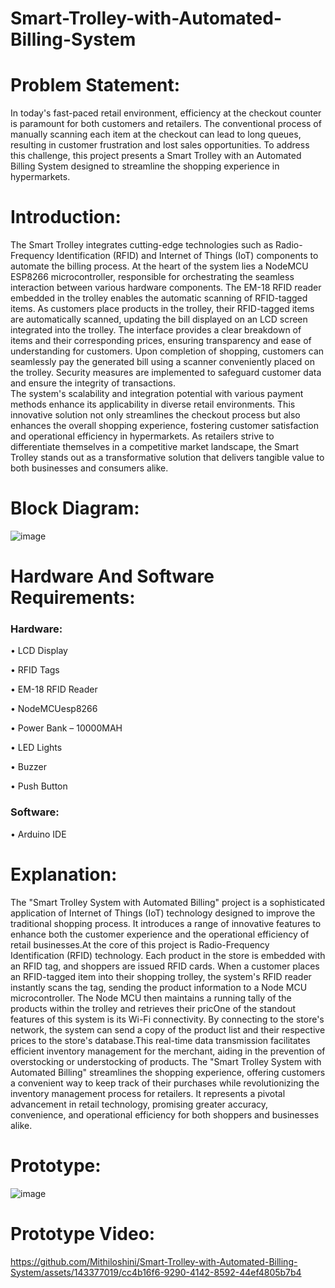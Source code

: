 # Smart-Trolley-with-Automated-Billing-System
# Problem Statement:
  In today's fast-paced retail environment, efficiency at the checkout counter is paramount for 
both customers and retailers. The conventional process of manually scanning each item at the 
checkout can lead to long queues, resulting in customer frustration and lost sales opportunities. To 
address this challenge, this project presents a Smart Trolley with an Automated Billing System 
designed to streamline the shopping experience in hypermarkets. 

# Introduction:
 The Smart Trolley integrates cutting-edge technologies such as Radio-Frequency 
 Identification (RFID) and Internet of Things (IoT) components to automate the billing process. At 
the heart of the system lies a NodeMCU ESP8266 microcontroller, responsible for orchestrating the 
seamless interaction between various hardware components. The EM-18 RFID reader embedded in 
the trolley enables the automatic scanning of RFID-tagged items. As customers place products in 
the trolley, their RFID-tagged items are automatically scanned, updating the bill displayed on an 
LCD screen integrated into the trolley. The interface provides a clear breakdown of items and their 
corresponding prices, ensuring transparency and ease of understanding for customers. Upon 
completion of shopping, customers can seamlessly pay the generated bill using a scanner 
conveniently placed on the trolley. Security measures are implemented to safeguard customer data 
and ensure the integrity of transactions.  
          The system's scalability and integration potential with various payment methods enhance its 
applicability in diverse retail environments. This innovative solution not only streamlines the 
checkout process but also enhances the overall shopping experience, fostering customer satisfaction 
and operational efficiency in hypermarkets. As retailers strive to differentiate themselves in a 
competitive market landscape, the Smart Trolley stands out as a transformative solution that delivers 
tangible value to both businesses and consumers alike.

# Block Diagram:

![image](https://github.com/keerthana9042/Smart-Trolley-with-Automated-Billing-System-/assets/143820206/6c65c8b8-f503-420f-a026-6edde6e9672d)

# Hardware And Software Requirements:

### Hardware:

• LCD Display

• RFID Tags

• EM-18 RFID Reader 

• NodeMCUesp8266

• Power Bank – 10000MAH 

• LED Lights 

• Buzzer

• Push Button

### Software: 

• Arduino IDE

# Explanation:

The "Smart Trolley System with Automated Billing" project is a sophisticated application of Internet of Things (IoT) technology designed to improve the traditional shopping process. It introduces a range of innovative features to enhance both the customer experience and the operational efficiency of retail businesses.At the core of this project is Radio-Frequency Identification (RFID) technology. Each product in the store is embedded with an RFID tag, and shoppers are issued RFID cards. When a customer places an RFID-tagged item into their shopping trolley, the system's RFID reader instantly scans the tag, sending the product information to a Node MCU microcontroller. The Node MCU then maintains a running tally of the products within the trolley and retrieves their pricOne of the standout features of this system is its Wi-Fi connectivity. By connecting to the store's network, the system can send a copy of the product list and their respective prices to the store's database.This real-time data transmission facilitates efficient inventory management for the merchant, aiding in the prevention of overstocking or understocking of products. The "Smart Trolley System with Automated Billing" streamlines the shopping experience, offering customers a convenient way to keep track of their purchases while revolutionizing the inventory management process for retailers. It represents a pivotal advancement in retail technology, promising greater accuracy, convenience, and operational efficiency for both shoppers and businesses alike.

# Prototype:

![image](https://github.com/keerthana9042/Smart-Trolley-with-Automated-Billing-System-/assets/143820206/b8a01890-2ae2-435c-a18e-665cc7a37fda)

# Prototype Video:

https://github.com/Mithiloshini/Smart-Trolley-with-Automated-Billing-System/assets/143377019/cc4b16f6-9290-4142-8592-44ef4805b7b4

